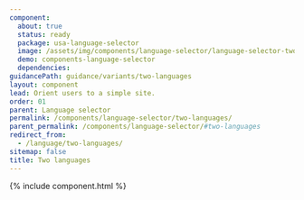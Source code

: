 ```yaml
---
component:
  about: true
  status: ready
  package: usa-language-selector
  image: /assets/img/components/language-selector/language-selector-two-languages.png
  demo: components-language-selector
  dependencies:
guidancePath: guidance/variants/two-languages
layout: component
lead: Orient users to a simple site.
order: 01
parent: Language selector
permalink: /components/language-selector/two-languages/
parent_permalink: /components/language-selector/#two-languages
redirect_from:
  - /language/two-languages/
sitemap: false
title: Two languages
---
```


{% include component.html %}